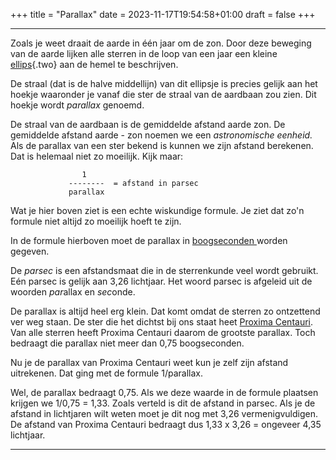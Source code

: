 +++
title = "Parallax"
date = 2023-11-17T19:54:58+01:00
draft = false
+++

---
Zoals je weet draait de aarde in één jaar om de zon. Door deze beweging
van de aarde lijken alle sterren in de loop van een jaar een kleine
[ellips](ellips.html){.two} aan de hemel te beschrijven.

De straal (dat is de halve middellijn) van dit ellipsje is precies
gelijk aan het hoekje waaronder je vanaf die ster de straal van de
aardbaan zou zien. Dit hoekje wordt *parallax* genoemd.

De straal van de aardbaan is de gemiddelde afstand aarde zon. De
gemiddelde afstand aarde - zon noemen we een *astronomische eenheid.*
Als de parallax van een ster bekend is kunnen we zijn afstand berekenen.
Dat is helemaal niet zo moeilijk. Kijk maar:

                    1
                 --------  = afstand in parsec
                 parallax

Wat je hier boven ziet is een echte wiskundige formule. Je ziet dat
zo\'n formule niet altijd zo moeilijk hoeft te zijn.

In de formule hierboven moet de parallax in [boogseconden ](/encyclopedie/hoeken) worden gegeven.

De *parsec* is een afstandsmaat die in de sterrenkunde veel wordt
gebruikt. Eén parsec is gelijk aan 3,26 lichtjaar. Het woord parsec is
afgeleid uit de woorden *par*allax en *sec*onde.

De parallax is altijd heel erg klein. Dat komt omdat de sterren zo
ontzettend ver weg staan. De ster die het dichtst bij ons staat heet
[Proxima Centauri](/encyclopedie/proxima). Van alle sterren heeft Proxima
Centauri daarom de grootste parallax. Toch bedraagt die parallax niet
meer dan 0,75 boogseconden.

Nu je de parallax van Proxima Centauri weet kun je zelf zijn afstand
uitrekenen. Dat ging met de formule 1/parallax.

Wel, de parallax bedraagt 0,75. Als we deze waarde in de formule
plaatsen krijgen we 1/0,75 = 1,33. Zoals verteld is dit de afstand in
parsec. Als je de afstand in lichtjaren wilt weten moet je dit nog met
3,26 vermenigvuldigen. De afstand van Proxima Centauri bedraagt dus 1,33
x 3,26 = ongeveer 4,35 lichtjaar.

---
